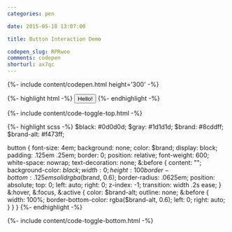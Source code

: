 ```yaml
---
categories: pen

date: 2015-05-18 13:07:00

title: Button Interaction Demo

codepen_slug: RPRwoo
comments: codepen
shorturl: ax7qc
---
```



{%- include content/codepen.html height='300' -%}

{%- highlight html -%}
<button>Hello!</button>
{%- endhighlight -%}

{%- include content/code-toggle-top.html -%}

{%- highlight scss -%}
$black:     #0d0d0d;
$gray:      #1d1d1d;
$brand:     #8cddff;
$brand-alt: #f473ff;

button {
    font-size: 4em;
    background: none;
    color: $brand;
    display: block;
    padding: .125em .25em;
    border: 0;
    position: relative;
    font-weight: 600;
    white-space: nowrap;
    text-decoration: none;
    &:before {
        content: "";
        background-color: $black;
        width: 0;
        height: 100%;
        border-bottom: .125em solid rgba($brand, 0.6);
        border-radius: .0625em;
        position: absolute;
        top: 0;
        left: auto;
        right: 0;
        z-index: -1;
        transition: width .2s ease;
    }
    &:hover,
    &:focus,
    &:active {
        color: $brand-alt;
        outline: none;
        &:before {
            width: 100%;
            border-bottom-color: rgba($brand-alt, 0.6);
            left: 0;
            right: auto;
        }
    }
}
{%- endhighlight -%}

{%- include content/code-toggle-bottom.html -%}
